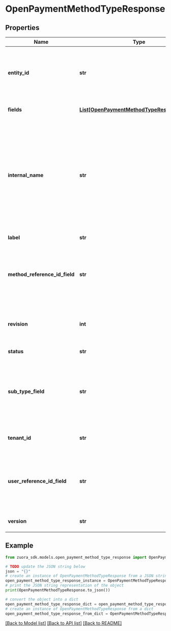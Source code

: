 # OpenPaymentMethodTypeResponse


## Properties

Name | Type | Description | Notes
------------ | ------------- | ------------- | -------------
**entity_id** | **str** | If an entity UUID is provided, this custom payment method type is specific to this entity only. If no entity UUID is provided, the custom payment method type is available to the global entity and all the sub entities in the tenant.  | [optional] 
**fields** | [**List[OpenPaymentMethodTypeResponseFields]**](OpenPaymentMethodTypeResponseFields.md) | An array containing field metadata of the custom payment method type.  | [optional] 
**internal_name** | **str** | A string to identify the custom payment method type in the API name of the payment method type.  This field is used along with the &#x60;tenantId&#x60; field by the system to construct and generate the API name of the custom payment method type in the following way:  &#x60;&lt;internalName&gt;__c_&lt;tenantId&gt;&#x60;  For example, if &#x60;internalName&#x60; is &#x60;AmazonPay&#x60;, and &#x60;tenantId&#x60; is &#x60;12368&#x60;, the API name of the custom payment method type will be &#x60;AmazonPay__c_12368&#x60;.  | [optional] 
**label** | **str** | The label that is used to refer to this type in the Zuora UI.  | [optional] 
**method_reference_id_field** | **str** | The identification reference of the custom payment method.  This field should be mapped to a field name defined in the &#x60;fields&#x60; array for the purpose of being used as a filter in reporting tools such as Data Source Exports and Data Query.  | [optional] 
**revision** | **int** | The revision number of the custom payment method type, which starts from 1 and increases by 1 when you update a published revision for the first time.  | [optional] 
**status** | **str** | The status of the custom payment method type.  | [optional] 
**sub_type_field** | **str** | The identification reference indicating the subtype of the custom payment method.  This field should be mapped to a field name defined in the &#x60;fields&#x60; array for the purpose of being used as a filter in reporting tools such as Data Source Exports and Data Query.  | [optional] 
**tenant_id** | **str** | Zuora tenant ID. If multi-entity is enabled in your tenant, this is the ID of the parent tenant of all the sub entities.  | [optional] 
**user_reference_id_field** | **str** | The identification reference of the user or customer account.  This field should be mapped to a field name defined in the &#x60;fields&#x60; array for the purpose of being used as a filter in reporting tools such as Data Source Exports and Data Query.  | [optional] 
**version** | **str** | The time when the custom payment method type was first published.  | [optional] 

## Example

```python
from zuora_sdk.models.open_payment_method_type_response import OpenPaymentMethodTypeResponse

# TODO update the JSON string below
json = "{}"
# create an instance of OpenPaymentMethodTypeResponse from a JSON string
open_payment_method_type_response_instance = OpenPaymentMethodTypeResponse.from_json(json)
# print the JSON string representation of the object
print(OpenPaymentMethodTypeResponse.to_json())

# convert the object into a dict
open_payment_method_type_response_dict = open_payment_method_type_response_instance.to_dict()
# create an instance of OpenPaymentMethodTypeResponse from a dict
open_payment_method_type_response_from_dict = OpenPaymentMethodTypeResponse.from_dict(open_payment_method_type_response_dict)
```
[[Back to Model list]](../README.md#documentation-for-models) [[Back to API list]](../README.md#documentation-for-api-endpoints) [[Back to README]](../README.md)


